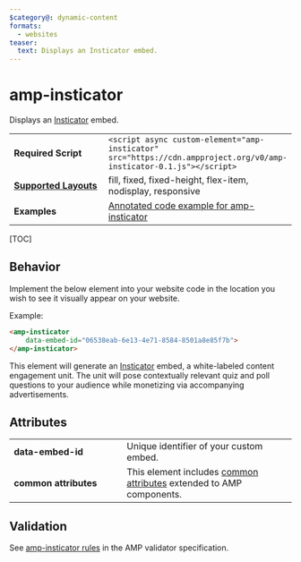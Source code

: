 ```yaml
---
$category@: dynamic-content
formats:
  - websites
teaser:
  text: Displays an Insticator embed.
---
```

<!---
Copyright 2019 The AMP HTML Authors. All Rights Reserved.

Licensed under the Apache License, Version 2.0 (the "License");
you may not use this file except in compliance with the License.
You may obtain a copy of the License at

      http://www.apache.org/licenses/LICENSE-2.0

Unless required by applicable law or agreed to in writing, software
distributed under the License is distributed on an "AS-IS" BASIS,
WITHOUT WARRANTIES OR CONDITIONS OF ANY KIND, either express or implied.
See the License for the specific language governing permissions and
limitations under the License.
-->

# amp-insticator

Displays an <a href="https://www.insticator.com">Insticator</a> embed.

<table>
  <tr>
    <td width="40%"><strong>Required Script</strong></td>
    <td><code>&lt;script async custom-element="amp-insticator" src="https://cdn.ampproject.org/v0/amp-insticator-0.1.js">&lt;/script></code></td>
  </tr>
  <tr>
    <td class="col-fourty"><strong><a href="https://www.ampproject.org/docs/guides/responsive/control_layout.html">Supported Layouts</a></strong></td>
    <td>fill, fixed, fixed-height, flex-item, nodisplay, responsive</td>
  </tr>
  <tr>
    <td width="40%"><strong>Examples</strong></td>
    <td><a href="https://ampbyexample.com/components/amp-insticator/">Annotated code example for amp-insticator</a></td>
  </tr>
</table>

[TOC]

## Behavior

Implement the below element into your website code in the location you wish to see it visually appear on your website.

Example:
```html
<amp-insticator
    data-embed-id="06538eab-6e13-4e71-8584-8501a8e85f7b">
</amp-insticator>
```

This element will generate an <a href="https://www.insticator.com">Insticator</a> embed, a white-labeled content engagement unit. The unit will pose contextually relevant quiz and poll questions to your audience while monetizing via accompanying advertisements.

## Attributes

<table>
  <tr>
    <td width="40%"><strong>data-embed-id</strong></td>
    <td>Unique identifier of your custom embed.</td>
  </tr>
  <tr>
    <td width="40%"><strong>common attributes</strong></td>
    <td>This element includes <a href="https://www.ampproject.org/docs/reference/common_attributes">common attributes</a> extended to AMP components.</td>
  </tr>
</table>


## Validation
See [amp-insticator rules](https://github.com/ampproject/amphtml/blob/master/extensions/amp-insticator/validator-amp-insticator.protoascii) in the AMP validator specification.
